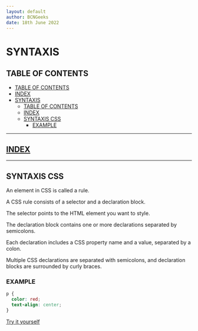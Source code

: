 ```yaml
---
layout: default
author: BCNGeeks
date: 18th June 2022
---
```


# SYNTAXIS

## TABLE OF CONTENTS

- [TABLE OF CONTENTS](#table-of-contents)
- [INDEX](#index) 
- [SYNTAXIS](#syntaxis)
  - [TABLE OF CONTENTS](#table-of-contents)
  - [INDEX](#index)
  - [SYNTAXIS CSS](#syntaxis-css)
    - [EXAMPLE](#example)

---

## [INDEX](./INDEX.md)

---

## SYNTAXIS CSS

An element in CSS is called a rule.

A CSS rule consists of a selector and a declaration block.

The selector points to the HTML element you want to style.

The declaration block contains one or more declarations separated by semicolons.

Each declaration includes a CSS property name and a value, separated by a colon.

Multiple CSS declarations are separated with semicolons, and declaration blocks are surrounded by curly braces.

### EXAMPLE

```CSS
p {
  color: red;
  text-align: center;
}
```

[Try it yourself](https://www.w3schools.com/css/tryit.asp?filename=trycss_syntax1)
